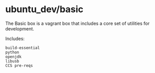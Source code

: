 # ubuntu_dev/basic

The Basic box is a vagrant box that includes a core set of utilities for development.

Includes:

    build-essential
    python
    openjdk
    libusb
    CCS pre-reqs
